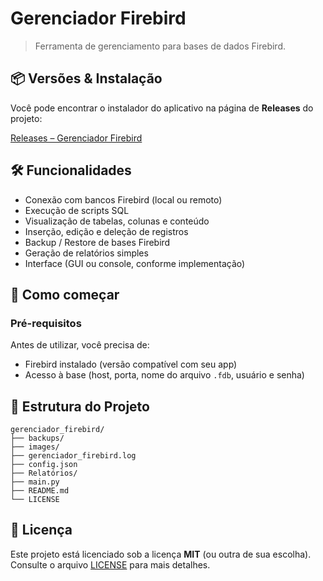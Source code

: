 # Gerenciador Firebird

> Ferramenta de gerenciamento para bases de dados Firebird.

## 📦 Versões & Instalação

Você pode encontrar o instalador do aplicativo na página de **Releases** do projeto:

[Releases – Gerenciador Firebird](https://github.com/MMaffi/gerenciador_firebird/releases)

## 🛠️ Funcionalidades

- Conexão com bancos Firebird (local ou remoto)  
- Execução de scripts SQL  
- Visualização de tabelas, colunas e conteúdo  
- Inserção, edição e deleção de registros  
- Backup / Restore de bases Firebird  
- Geração de relatórios simples  
- Interface (GUI ou console, conforme implementação)

## 🚀 Como começar

### Pré-requisitos

Antes de utilizar, você precisa de:

- Firebird instalado (versão compatível com seu app)  
- Acesso à base (host, porta, nome do arquivo `.fdb`, usuário e senha)

## 📂 Estrutura do Projeto

```
gerenciador_firebird/
├── backups/
├── images/
├── gerenciador_firebird.log               
├── config.json
├── Relatórios/              
├── main.py                
├── README.md            
└── LICENSE              
```

## 📝 Licença

Este projeto está licenciado sob a licença **MIT** (ou outra de sua escolha). Consulte o arquivo [LICENSE](LICENSE) para mais detalhes.
